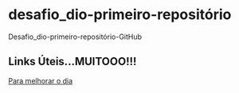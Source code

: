 # desafio_dio-primeiro-repositório
Desafio_dio-primeiro-repositório-GitHub

## Links Úteis...MUITOOO!!!
[Para melhorar o dia](https://www.youtube.com/watch?v=RZ6P9qk-uzg)
